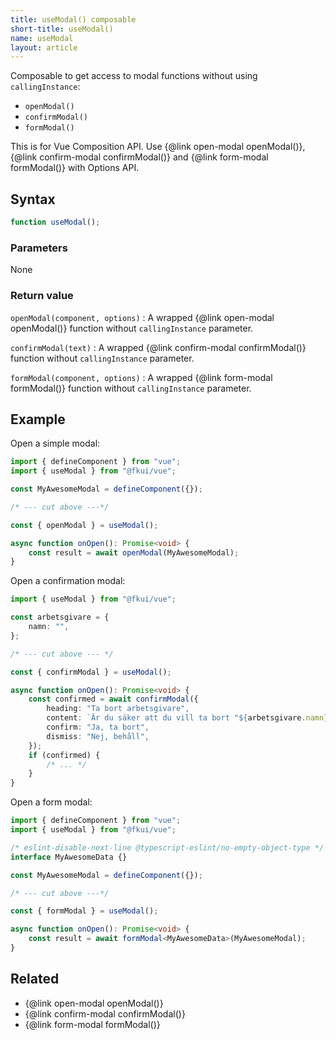 ```yaml
---
title: useModal() composable
short-title: useModal()
name: useModal
layout: article
---
```


Composable to get access to modal functions without using `callingInstance`:

- `openModal()`
- `confirmModal()`
- `formModal()`

This is for Vue Composition API.
Use {@link open-modal openModal()}, {@link confirm-modal confirmModal()} and {@link form-modal formModal()} with Options API.

## Syntax

```ts nocompile
function useModal();
```

### Parameters

None

### Return value

`openModal(component, options)`
: A wrapped {@link open-modal openModal()} function without `callingInstance` parameter.

`confirmModal(text)`
: A wrapped {@link confirm-modal confirmModal()} function without `callingInstance` parameter.

`formModal(component, options)`
: A wrapped {@link form-modal formModal()} function without `callingInstance` parameter.

## Example

Open a simple modal:

```ts
import { defineComponent } from "vue";
import { useModal } from "@fkui/vue";

const MyAwesomeModal = defineComponent({});

/* --- cut above ---*/

const { openModal } = useModal();

async function onOpen(): Promise<void> {
    const result = await openModal(MyAwesomeModal);
}
```

Open a confirmation modal:

```ts
import { useModal } from "@fkui/vue";

const arbetsgivare = {
    namn: "",
};

/* --- cut above --- */

const { confirmModal } = useModal();

async function onOpen(): Promise<void> {
    const confirmed = await confirmModal({
        heading: "Ta bort arbetsgivare",
        content: `Är du säker att du vill ta bort "${arbetsgivare.namn}"?`,
        confirm: "Ja, ta bort",
        dismiss: "Nej, behåll",
    });
    if (confirmed) {
        /* ... */
    }
}
```

Open a form modal:

```ts
import { defineComponent } from "vue";
import { useModal } from "@fkui/vue";

/* eslint-disable-next-line @typescript-eslint/no-empty-object-type */
interface MyAwesomeData {}

const MyAwesomeModal = defineComponent({});

/* --- cut above ---*/

const { formModal } = useModal();

async function onOpen(): Promise<void> {
    const result = await formModal<MyAwesomeData>(MyAwesomeModal);
}
```

## Related

- {@link open-modal openModal()}
- {@link confirm-modal confirmModal()}
- {@link form-modal formModal()}

